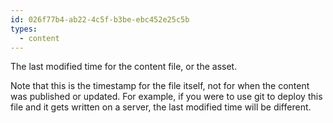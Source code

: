 ```yaml
---
id: 026f77b4-ab22-4c5f-b3be-ebc452e25c5b
types:
  - content
---
```

The last modified time for the content file, or the asset.

Note that this is the timestamp for the file itself, not for when the content was published or updated. For example,
if you were to use git to deploy this file and it gets written on a server, the last modified time will be different.
